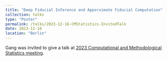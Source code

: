 ```yaml
---
title: "Deep Fiducial Inference and Apporximate Fiducial Computation"
collection: talks
type: "Poster"
permalink: /talks/2023-12-16-CMStatistics-InvitedTalk
date: 2023-12-16
location: "Berlin"
---
```

Gang was invited to give a talk at [2023 Computational and Methodological Statistics meeting](http://www.cmstatistics.org/RegistrationsV2/CMStatistics2023/viewSubmission.php?in=1000&token=6p6q10n43prp32p39rs490ornon0o127). 